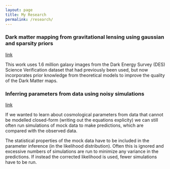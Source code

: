 ```yaml
---
layout: page
title: My Research
permalink: /research/
---
```


### Dark matter mapping from gravitational lensing using gaussian and sparsity priors
[link](https://arxiv.org/abs/1801.08945)

This work uses 1.6 million galaxy images from the Dark Energy Survey (DES) Science Verification dataset that had previously been used, but now incorporates prior knowledge from theoretical models to improve the quality of the Dark Matter maps.

### Inferring parameters from data using noisy simulations
[link](https://arxiv.org/abs/1809.08246)

If we wanted to learn about cosmological parameters from data that cannot be modelled closed-form (writing out the equations explicity) we can still often run simulations of mock data to make predictions, which are compared with the observed data.

The statistical properties of the mock data have to be included in the parameter inference (in the likelihood distribution). Often this is ignored and excessive numbers of simulations are run to minimize any variance in the predictions. If instead the corrected likelihood is used, fewer simulations have to be run.

